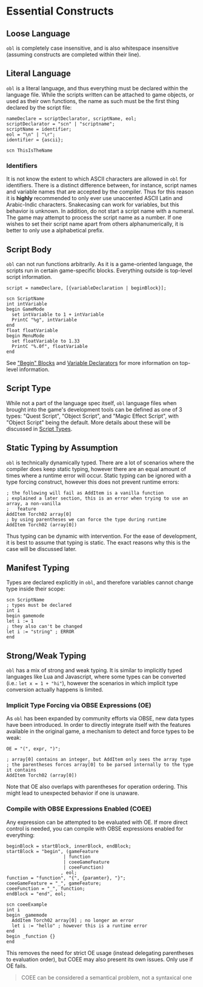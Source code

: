 # Essential Constructs
## Loose Language
`obl` is completely case insensitive, and is also whitespace insensitive (assuming constructs
are completed within their line).

## Literal Language
`obl` is a literal language, and thus everything must be declared within the language file.
While the scripts written can be attached to game objects, or used as their own functions, the
name as such must be the first thing declared by the script file:

```ebnf
nameDeclare = scriptDeclarator, scriptName, eol;
scriptDeclarator = "scn" | "scriptname";
scriptName = identifier;
eol = "\n" | "\r";
identifier = {ascii};
```

```obse
scn ThisIsTheName
```

### Identifiers
It is not know the extent to which ASCII characters are allowed in `obl` for identifiers.
There is a distinct difference between, for instance, script names and variable names that
are accepted by the compiler. Thus for this reason it is **highly** recommended to only ever
use unaccented ASCII Latin and Arabic-Indic characters. Snakecasing can work for variables,
but this behavior is unknown. In addition, do not start a script name with a numeral. The
game may attempt to process the script name as a number. If one wishes to set their script
name apart from others alphanumerically, it is better to only use a alphabetical prefix.

## Script Body
`obl` can not run functions arbitrarily. As it is a game-oriented language, the scripts run in
certain game-specific blocks. Everything outside is top-level script information.

```ebnf
script = nameDeclare, [{variableDeclaration | beginBlock}];
```

```obse
scn ScriptName
int intVariable
begin GameMode
  set intVariable to 1 + intVariable
  PrintC "%g", intVariable
end
float floatVariable
begin MenuMode
  set floatVariable to 1.33
  PrintC "%.0f", floatVariable
end
```

See ["Begin" Blocks](#begin-blocks) and [Variable Declarators](#variable-declarators)
for more information on top-level information.

## Script Type
While not a part of the language spec itself, `obl` language files when brought into the game's
development tools can be defined as one of 3 types: "Quest Script", "Object Script", and "Magic
Effect Script", with "Object Script" being the default. More details about these will be
discussed in [Script Types](#script-types).

## Static Typing by Assumption
`obl` is technically dynamically typed. There are a lot of scenarios where the compiler does
keep static typing, however there are an equal amount of times where a runtime error will
occur. Static typing can be ignored with a type forcing construct, however this does not
prevent runtime errors:

```obse
; the following will fail as AddItem is a vanilla function
; explained a later section, this is an error when trying to use an array, a non-vanilla
;   feature
AddItem Torch02 array[0]
; by using parentheses we can force the type during runtime
AddItem Torch02 (array[0])
```

Thus typing can be dynamic with intervention. For the ease of development, it is best to assume
that typing is static. The exact reasons why this is the case will be discussed later.

## Manifest Typing
Types are declared explicitly in `obl`, and therefore variables cannot change type inside their
scope:

```obse
scn ScriptName
; types must be declared
int i
begin gamemode
let i := 1
; they also can't be changed
let i := "string" ; ERROR
end
```

## Strong/Weak Typing
`obl` has a mix of strong and weak typing. It is similar to implicitly typed languages like Lua
and Javascript, where some types can be converted (i.e.: `let x = 1 + "hi"`), however the
scenarios in which implicit type conversion actually happens is limited. 

### Implicit Type Forcing via OBSE Expressions (OE)
As `obl` has been expanded by community efforts via OBSE, new data types have been
introduced. In order to directly integrate itself with the features available in the original
game, a mechanism to detect and force types to be weak:

```ebnf
OE = "(", expr, ")";
```

```obse
; array[0] contains an integer, but AddItem only sees the array type
; the parentheses forces array[0] to be parsed internally to the type it contains
AddItem Torch02 (array[0])
```

Note that OE also overlaps with parentheses for operation ordering. This might lead to
unexpected behavior if one is unaware.

### Compile with OBSE Expressions Enabled (COEE)
Any expression can be attempted to be evaluated with OE. If more direct control is needed,
you can compile with OBSE expressions enabled for everything:

```ebnf
beginBlock = startBlock, innerBlock, endBlock;
startBlock = "begin", (gameFeature 
                     | function 
                     | coeeGameFeature 
                     | coeeFunction)
                    , eol;
function = "function", "{", {paramter}, "}";
coeeGameFeature = "_", gameFeature;
coeeFunction = "_", function;
endBlock = "end", eol;
```

```obse
scn coeeExample
int i
begin _gamemode
  AddItem Torch02 array[0] ; no longer an error
  let i := "hello" ; however this is a runtime error
end
begin _function {}
end
```

This removes the need for strict OE usage (instead delegating parentheses to evaluation
order), but COEE may also present its own issues. Only use if OE fails.

> COEE can be considered a semantical problem, not a syntaxical one

